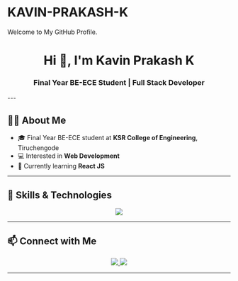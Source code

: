 # KAVIN-PRAKASH-K
Welcome to My GitHub Profile.
<h1 align="center">Hi 👋, I'm Kavin Prakash K</h1>
<h3 align="center">Final Year BE-ECE Student | Full Stack Developer</h3>
---

## 🙋‍♂ About Me

- 🎓 Final Year BE-ECE student at **KSR College of Engineering**, Tiruchengode 
- 💻 Interested in **Web Development** 
- 🔭 Currently learning **React JS**
---

## 💼 Skills & Technologies

<p align="center">
  <img src="https://skillicons.dev/icons?i=java,html,css,js,react,mysql,bootstrap,github,git" />
</p>

---

## 📫 Connect with Me

<p align="center">
  <a href="https://www.linkedin.com/in/kavin-prakash-k" target="_blank">
    <img src="https://img.shields.io/badge/LinkedIn-blue?style=for-the-badge&logo=linkedin&logoColor=white&style=flat" />
  </a>
  
  <a href="mailto:kavin20179@gmail.com">
    <img src="https://img.shields.io/badge/Email-kavin20179@gmail.com-red?style=for-the-badge&logo=gmail&logoColor=white&style=flat" />
  </a>
</p>


---
